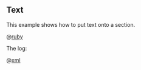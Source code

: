 ## Text

This example shows how to put text onto a section.

@[ruby](example.rb)

The log:

@[xml](log.xml)
